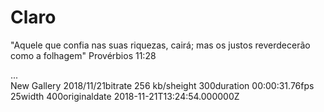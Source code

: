 <link rel="shortcut icon" type="image/x-icon" href="favicon.png">

# Claro
"Aquele que confia nas suas riquezas, cairá; mas os justos reverdecerão como a folhagem" Provérbios 11:28


<div id="cp_widget_81882027-06bb-41fd-b529-8a1634aa31bd">...</div><script type="text/javascript">
var cpo = []; cpo["_object"] ="cp_widget_81882027-06bb-41fd-b529-8a1634aa31bd"; cpo["_fid"] = "AcEAEZO5QkZU";
var _cpmp = _cpmp || []; _cpmp.push(cpo);
(function() { var cp = document.createElement("script"); cp.type = "text/javascript";
cp.async = true; cp.src = "//www.cincopa.com/media-platform/runtime/libasync.js";
var c = document.getElementsByTagName("script")[0];
c.parentNode.insertBefore(cp, c); })(); </script><noscript><span>New Gallery 2018/11/21</span><span>bitrate</span><span> 256 kb/s</span><span>height</span><span> 300</span><span>duration</span><span> 00:00:31.76</span><span>fps</span><span> 25</span><span>width</span><span> 400</span><span>originaldate</span><span> 2018-11-21T13:24:54.000000Z</span></noscript>

